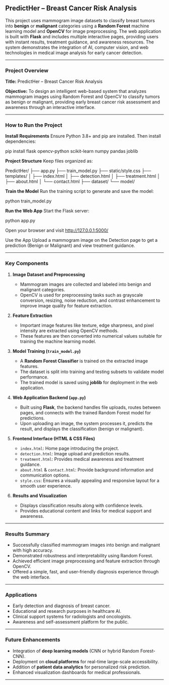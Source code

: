 ## **PredictHer – Breast Cancer Risk Analysis**

This project uses mammogram image datasets to classify breast tumors into **benign** or **malignant** categories using a **Random Forest** machine learning model and **OpenCV** for image preprocessing. The web application is built with **Flask** and includes multiple interactive pages, providing users with instant results, treatment guidance, and awareness resources. The system demonstrates the integration of AI, computer vision, and web technologies in medical image analysis for early cancer detection.

---

### **Project Overview**

**Title:**
PredictHer – Breast Cancer Risk Analysis

**Objective:**
To design an intelligent web-based system that analyzes mammogram images using Random Forest and OpenCV to classify tumors as benign or malignant, providing early breast cancer risk assessment and awareness through an interactive interface.

---
### **How to Run the Project**

**Install Requirements**
Ensure Python 3.8+ and pip are installed.
Then install dependencies:

pip install flask opencv-python scikit-learn numpy pandas joblib


**Project Structure**
Keep files organized as:

PredictHer/
├── app.py
├── train_model.py
├── static/style.css
├── templates/
│   ├── index.html
│   ├── detection.html
│   ├── treatment.html
│   ├── about.html
│   └── contact.html
├── dataset/
└── model/


**Train the Model**
Run the training script to generate and save the model:

python train_model.py


**Run the Web App**
Start the Flask server:

python app.py

Open your browser and visit http://127.0.0.1:5000/

Use the App
Upload a mammogram image on the Detection page to get a prediction (Benign or Malignant) and view treatment guidance.

---
### **Key Components**

1. **Image Dataset and Preprocessing**

   * Mammogram images are collected and labeled into benign and malignant categories.
   * OpenCV is used for preprocessing tasks such as grayscale conversion, resizing, noise reduction, and contrast enhancement to improve image quality for feature extraction.

2. **Feature Extraction**

   * Important image features like texture, edge sharpness, and pixel intensity are extracted using OpenCV methods.
   * These features are then converted into numerical values suitable for training the machine learning model.

3. **Model Training (`train_model.py`)**

   * A **Random Forest Classifier** is trained on the extracted image features.
   * The dataset is split into training and testing subsets to validate model performance.
   * The trained model is saved using **joblib** for deployment in the web application.

4. **Web Application Backend (`app.py`)**

   * Built using **Flask**, the backend handles file uploads, routes between pages, and connects with the trained Random Forest model for predictions.
   * Upon uploading an image, the system processes it, predicts the result, and displays the classification (benign or malignant).

5. **Frontend Interface (HTML & CSS Files)**

   * `index.html`: Home page introducing the project.
   * `detection.html`: Image upload and prediction results.
   * `treatment.html`: Provides medical awareness and treatment guidance.
   * `about.html` & `contact.html`: Provide background information and communication options.
   * `style.css`: Ensures a visually appealing and responsive layout for a smooth user experience.

6. **Results and Visualization**

   * Displays classification results along with confidence levels.
   * Provides educational content and links for medical support and awareness.

---

### **Results Summary**

* Successfully classified mammogram images into benign and malignant with high accuracy.
* Demonstrated robustness and interpretability using Random Forest.
* Achieved efficient image preprocessing and feature extraction through OpenCV.
* Offered a simple, fast, and user-friendly diagnosis experience through the web interface.

---

### **Applications**

* Early detection and diagnosis of breast cancer.
* Educational and research purposes in healthcare AI.
* Clinical support systems for radiologists and oncologists.
* Awareness and self-assessment platform for the public.

---

### **Future Enhancements**

* Integration of **deep learning models** (CNN or hybrid Random Forest-CNN).
* Deployment on **cloud platforms** for real-time large-scale accessibility.
* Addition of **patient data analytics** for personalized risk prediction.
* Enhanced visualization dashboards for medical professionals.

---
